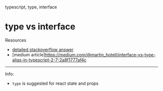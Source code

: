 typescript, type, interface

# type vs interface

Resources
- [detailed stackoverflow answer](https://stackoverflow.com/questions/37233735/interfaces-vs-types-in-typescript)
- [medium article]https://medium.com/@martin_hotell/interface-vs-type-alias-in-typescript-2-7-2a8f1777af4c

<hr>
Info:

- `type` is suggested for react state and props